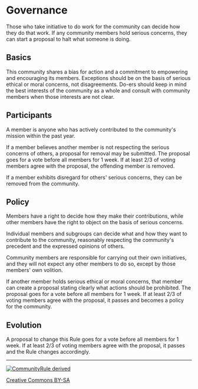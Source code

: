# Governance

Those who take initiative to do work for the community can decide how they do that work. If any community members hold serious concerns, they can start a proposal to halt what someone is doing.

## Basics

This community shares a bias for action and a commitment to empowering and encouraging its members. Exceptions should be on the basis of serious ethical or moral concerns, not disagreements. Do-ers should keep in mind the best interests of the community as a whole and consult with community members when those interests are not clear.

## Participants

A member is anyone who has actively contributed to the community's mission within the past year.

If a member believes another member is not respecting the serious concerns of others, a proposal for removal may be submitted. The proposal goes for a vote before all members for 1 week. If at least 2/3 of voting members agree with the proposal, the offending member is removed.

If a member exhibits disregard for others' serious concerns, they can be removed from the community.

## Policy

Members have a right to decide how they make their contributions, while other members have the right to object on the basis of serious concerns.

Individual members and subgroups can decide what and how they want to contribute to the community, reasonably respecting the community's precedent and the expressed opinions of others.

Community members are responsible for carrying out their own initiatives, and they will not expect any other members to do so, except by those members' own volition.

If another member holds serious ethical or moral concerns, that member can create a proposal stating clearly what actions should be prohibited. The proposal goes for a vote before all members for 1 week. If at least 2/3 of voting members agree with the proposal, it passes and becomes a policy for the community.

## Evolution

A proposal to change this Rule goes for a vote before all members for 1 week. If at least 2/3 of voting members agree with the proposal, it passes and the Rule changes accordingly.


---

[![CommunityRule derived](https://communityrule.info/assets/CommunityRule-derived-000000.svg)](https://communityrule.info)

[Creative Commons BY-SA](https://creativecommons.org/licenses/by-sa/4.0/)